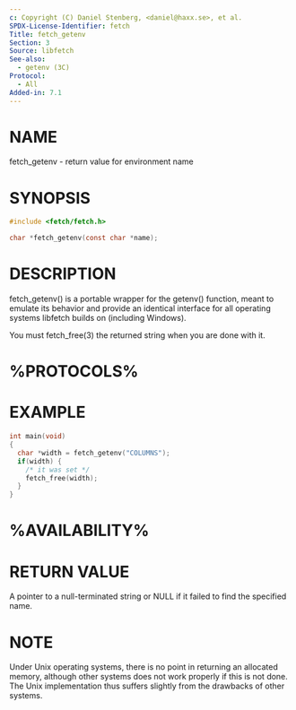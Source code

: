 ```yaml
---
c: Copyright (C) Daniel Stenberg, <daniel@haxx.se>, et al.
SPDX-License-Identifier: fetch
Title: fetch_getenv
Section: 3
Source: libfetch
See-also:
  - getenv (3C)
Protocol:
  - All
Added-in: 7.1
---
```


# NAME

fetch_getenv - return value for environment name

# SYNOPSIS

~~~c
#include <fetch/fetch.h>

char *fetch_getenv(const char *name);
~~~

# DESCRIPTION

fetch_getenv() is a portable wrapper for the getenv() function, meant to
emulate its behavior and provide an identical interface for all operating
systems libfetch builds on (including Windows).

You must fetch_free(3) the returned string when you are done with it.

# %PROTOCOLS%

# EXAMPLE

~~~c
int main(void)
{
  char *width = fetch_getenv("COLUMNS");
  if(width) {
    /* it was set */
    fetch_free(width);
  }
}
~~~

# %AVAILABILITY%

# RETURN VALUE

A pointer to a null-terminated string or NULL if it failed to find the
specified name.

# NOTE

Under Unix operating systems, there is no point in returning an allocated
memory, although other systems does not work properly if this is not done. The
Unix implementation thus suffers slightly from the drawbacks of other systems.
